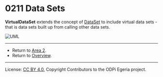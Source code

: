 <!-- SPDX-License-Identifier: CC-BY-4.0 -->
<!-- Copyright Contributors to the ODPi Egeria project. -->

# 0211 Data Sets

**VirtualDataSet** extends the concept of [DataSet](0010-Base-Model.md) to include
virtual data sets - that is data sets built up from calling other data sets.

![UML](0211-Data-Sets.png#pagewidth)


----

* Return to [Area 2](Area-2-models.md).
* Return to [Overview](.).

----
License: [CC BY 4.0](https://creativecommons.org/licenses/by/4.0/),
Copyright Contributors to the ODPi Egeria project.
